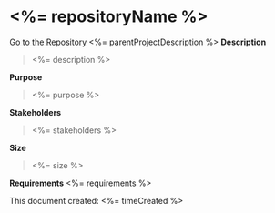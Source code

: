 # <%= repositoryName %>
[Go to the Repository](<%= repositoryLink %>)
<%= parentProjectDescription %>
**Description**
> <%= description %>

**Purpose**
> <%= purpose %>
                
**Stakeholders**
> <%= stakeholders %>
                    
**Size**
> <%= size %>

**Requirements**
<%= requirements %>

This document created: <%= timeCreated %>